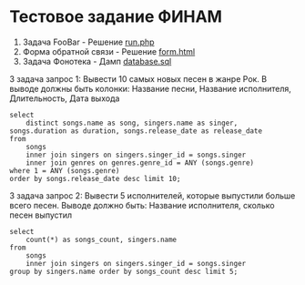# Тестовое задание ФИНАМ
1) Задача FooBar - Решение [run.php](run.php)
2) Форма обратной связи - Решение [form.html](form.html)
3) Задача Фонотека - Дамп [database.sql](database.sql)

3 задача запрос 1: Вывести 10 самых новых песен в жанре Рок. В выводе должны быть колонки: Название песни, Название исполнителя, Длительность, Дата выхода
```
select
    distinct songs.name as song, singers.name as singer, songs.duration as duration, songs.release_date as release_date
from 
    songs
    inner join singers on singers.singer_id = songs.singer
    inner join genres on genres.genre_id = ANY (songs.genre)
where 1 = ANY (songs.genre)
order by songs.release_date desc limit 10;
```
3 задача запрос 2: Вывести 5 исполнителей, которые выпустили больше всего песен. Выводе должно быть: Название исполнителя, сколько песен выпустил
```
select 
    count(*) as songs_count, singers.name 
from
    songs 
    inner join singers on singers.singer_id = songs.singer
group by singers.name order by songs_count desc limit 5;
```
